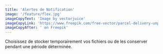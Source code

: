 ```yaml
---
title: 'Alertes de Notification'
image: '/feature/flex.jpg'
imageCopyText: 'Image by vectorjuice'
imageCopyLink: 'https://www.freepik.com/free-vector/parcel-delivery-unpacking-receiving-order-box-contents-inspecting-female-consignee-cartoon-character-targeted-shipping-service_11669662.htm#query=options%20de%20stockage%20flexibles&position=0&from_view=search&track=ais'
imageCopyAfter: ' on Freepik'
---
```

Choisissez de stocker temporairement vos fichiers ou de les conserver pendant une période déterminée.